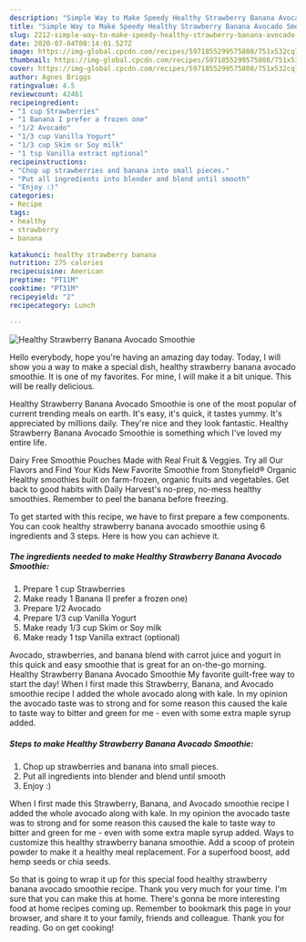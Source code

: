 ```yaml
---
description: "Simple Way to Make Speedy Healthy Strawberry Banana Avocado Smoothie"
title: "Simple Way to Make Speedy Healthy Strawberry Banana Avocado Smoothie"
slug: 2212-simple-way-to-make-speedy-healthy-strawberry-banana-avocado-smoothie
date: 2020-07-04T00:14:01.527Z
image: https://img-global.cpcdn.com/recipes/5971855299575808/751x532cq70/healthy-strawberry-banana-avocado-smoothie-recipe-main-photo.jpg
thumbnail: https://img-global.cpcdn.com/recipes/5971855299575808/751x532cq70/healthy-strawberry-banana-avocado-smoothie-recipe-main-photo.jpg
cover: https://img-global.cpcdn.com/recipes/5971855299575808/751x532cq70/healthy-strawberry-banana-avocado-smoothie-recipe-main-photo.jpg
author: Agnes Briggs
ratingvalue: 4.5
reviewcount: 42461
recipeingredient:
- "1 cup Strawberries"
- "1 Banana I prefer a frozen one"
- "1/2 Avocado"
- "1/3 cup Vanilla Yogurt"
- "1/3 cup Skim or Soy milk"
- "1 tsp Vanilla extract optional"
recipeinstructions:
- "Chop up strawberries and banana into small pieces."
- "Put all ingredients into blender and blend until smooth"
- "Enjoy :)"
categories:
- Recipe
tags:
- healthy
- strawberry
- banana

katakunci: healthy strawberry banana 
nutrition: 275 calories
recipecuisine: American
preptime: "PT11M"
cooktime: "PT31M"
recipeyield: "2"
recipecategory: Lunch

---
```



![Healthy Strawberry Banana Avocado Smoothie](https://img-global.cpcdn.com/recipes/5971855299575808/751x532cq70/healthy-strawberry-banana-avocado-smoothie-recipe-main-photo.jpg)

Hello everybody, hope you're having an amazing day today. Today, I will show you a way to make a special dish, healthy strawberry banana avocado smoothie. It is one of my favorites. For mine, I will make it a bit unique. This will be really delicious.

Healthy Strawberry Banana Avocado Smoothie is one of the most popular of current trending meals on earth. It's easy, it's quick, it tastes yummy. It's appreciated by millions daily. They're nice and they look fantastic. Healthy Strawberry Banana Avocado Smoothie is something which I've loved my entire life.

Dairy Free Smoothie Pouches Made with Real Fruit &amp; Veggies. Try all Our Flavors and Find Your Kids New Favorite Smoothie from Stonyfield® Organic Healthy smoothies built on farm-frozen, organic fruits and vegetables. Get back to good habits with Daily Harvest&#39;s no-prep, no-mess healthy smoothies. Remember to peel the banana before freezing.


To get started with this recipe, we have to first prepare a few components. You can cook healthy strawberry banana avocado smoothie using 6 ingredients and 3 steps. Here is how you can achieve it.

<!--inarticleads1-->

##### The ingredients needed to make Healthy Strawberry Banana Avocado Smoothie:

1. Prepare 1 cup Strawberries
1. Make ready 1 Banana (I prefer a frozen one)
1. Prepare 1/2 Avocado
1. Prepare 1/3 cup Vanilla Yogurt
1. Make ready 1/3 cup Skim or Soy milk
1. Make ready 1 tsp Vanilla extract (optional)


Avocado, strawberries, and banana blend with carrot juice and yogurt in this quick and easy smoothie that is great for an on-the-go morning. Healthy Strawberry Banana Avocado Smoothie My favorite guilt-free way to start the day! When I first made this Strawberry, Banana, and Avocado smoothie recipe I added the whole avocado along with kale. In my opinion the avocado taste was to strong and for some reason this caused the kale to taste way to bitter and green for me - even with some extra maple syrup added. 

<!--inarticleads2-->

##### Steps to make Healthy Strawberry Banana Avocado Smoothie:

1. Chop up strawberries and banana into small pieces.
1. Put all ingredients into blender and blend until smooth
1. Enjoy :)


When I first made this Strawberry, Banana, and Avocado smoothie recipe I added the whole avocado along with kale. In my opinion the avocado taste was to strong and for some reason this caused the kale to taste way to bitter and green for me - even with some extra maple syrup added. Ways to customize this healthy strawberry banana smoothie. Add a scoop of protein powder to make it a healthy meal replacement. For a superfood boost, add hemp seeds or chia seeds. 

So that is going to wrap it up for this special food healthy strawberry banana avocado smoothie recipe. Thank you very much for your time. I'm sure that you can make this at home. There's gonna be more interesting food at home recipes coming up. Remember to bookmark this page in your browser, and share it to your family, friends and colleague. Thank you for reading. Go on get cooking!
